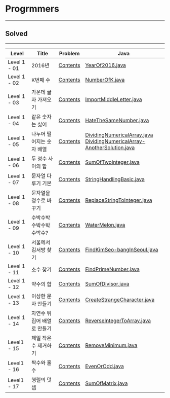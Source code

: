 # Progrmmers
<hr>

## Solved
<hr>

Level | Title | Problem | Java
------ | -------------------- | -------- |------ | 
Level 1 - 01 | 2016년                      | [Contents](https://programmers.co.kr/learn/courses/30/lessons/12901)               |  [YearOf2016.java](https://github.com/Donghyeon0915/Algorithm/blob/master/Programmers/Level%201/2016%EB%85%84/Year%20Of%202016.java)
Level 1 - 02| K번째 수                    | [Contents](https://programmers.co.kr/learn/courses/30/lessons/42748)              |[NumberOfK.java](https://github.com/Donghyeon0915/Algorithm/blob/master/Programmers/Level%201/K%EB%B2%88%EC%A7%B8%EC%88%98/Number%20of%20K.java)
Level 1 - 03| 가운데 글자 가져오기 | [Contents](https://programmers.co.kr/learn/courses/30/lessons/12903)              | [ImportMiddleLetter.java](https://github.com/Donghyeon0915/Algorithm/blob/master/Programmers/Level%201/%EA%B0%80%EC%9A%B4%EB%8D%B0%20%EA%B8%80%EC%9E%90%20%EA%B0%80%EC%A0%B8%EC%98%A4%EA%B8%B0/Import%20Middle%20Letter.java)
Level 1 - 04| 같은 숫자는 싫어          | [Contents](https://programmers.co.kr/learn/courses/30/lessons/12906)              |  [HateTheSameNumber.java](https://github.com/Donghyeon0915/Algorithm/blob/master/Programmers/Level%201/%EA%B0%99%EC%9D%80%20%EC%88%AB%EC%9E%90%EB%8A%94%20%EC%8B%AB%EC%96%B4/HateTheSameNumber.java)
Level 1 - 05| 나누어 떨어지는 숫자 배열 | [Contents](https://programmers.co.kr/learn/courses/30/lessons/12910)          | [DividingNumericalArray.java](https://github.com/Donghyeon0915/Algorithm/blob/master/Programmers/Level%201/%EB%82%98%EB%88%84%EC%96%B4%20%EB%96%A8%EC%96%B4%EC%A7%80%EB%8A%94%20%EC%88%AB%EC%9E%90%20%EB%B0%B0%EC%97%B4/DividingNumericalArray.java) <br> [DividingNumericalArray-AnotherSolution.java](https://github.com/Donghyeon0915/Algorithm/blob/master/Programmers/Level%201/%EB%82%98%EB%88%84%EC%96%B4%20%EB%96%A8%EC%96%B4%EC%A7%80%EB%8A%94%20%EC%88%AB%EC%9E%90%20%EB%B0%B0%EC%97%B4/DividingNumericalArray-another%20solution.java)
Level 1 - 06| 두 정수 사이의 합 | [Contents](https://programmers.co.kr/learn/courses/30/lessons/12912)             | [SumOfTwoInteger.java](https://github.com/Donghyeon0915/Algorithm/blob/master/Programmers/Level%201/%EB%91%90%20%EC%A0%95%EC%88%98%20%EC%82%AC%EC%9D%B4%EC%9D%98%20%ED%95%A9/SumOfTwoInteger.java)
Level 1 - 07| 문자열 다루기 기본 | [Contents](https://programmers.co.kr/learn/courses/30/lessons/12918)           | [StringHandlingBasic.java](https://github.com/Donghyeon0915/Algorithm/blob/master/Programmers/Level%201/%EB%AC%B8%EC%9E%90%EC%97%B4%20%EB%8B%A4%EB%A3%A8%EA%B8%B0%20%EA%B8%B0%EB%B3%B8/String%20Handling%20Basics.java)
Level 1 - 08| 문자열을 정수로 바꾸기 | [Contents](https://programmers.co.kr/learn/courses/30/lessons/12925) | [ReplaceStringToInteger.java](https://github.com/Donghyeon0915/Algorithm/blob/master/Programmers/Level%201/%EB%AC%B8%EC%9E%90%EC%97%B4%EC%9D%84%20%EC%A0%95%EC%88%98%EB%A1%9C%20%EB%B0%94%EA%BE%B8%EA%B8%B0/ReplaceStringTointeger.java)
Level 1 - 09| 수박수박수박수박수박수? | [Contents](https://programmers.co.kr/learn/courses/30/lessons/12925) | [WaterMelon.java](https://github.com/Donghyeon0915/Algorithm/blob/master/Programmers/Level%201/%EC%88%98%EB%B0%95%EC%88%98%EB%B0%95%EC%88%98%EB%B0%95%EC%88%98%EB%B0%95%EC%88%98%EB%B0%95%EC%88%98%3F/WaterMelon.java)
Level 1 - 10| 서울에서 김서방 찾기 | [Contents](https://programmers.co.kr/learn/courses/30/lessons/12919) | [FindKimSeo-bangInSeoul.java](https://github.com/Donghyeon0915/Algorithm/blob/master/Programmers/Level%201/%EC%84%9C%EC%9A%B8%EC%97%90%EC%84%9C%20%EA%B9%80%EC%84%9C%EB%B0%A9%20%EC%B0%BE%EA%B8%B0/FindKimSeo-bangInSeoul.java)
Level 1 - 11| 소수 찾기 | [Contents](https://programmers.co.kr/learn/courses/30/lessons/12921) | [FindPrimeNumber.java](https://github.com/Donghyeon0915/Algorithm/blob/master/Programmers/Level%201/%EC%86%8C%EC%88%98%20%EC%B0%BE%EA%B8%B0/FindPrimeNumber.java)
Level 1 - 12| 약수의 합 | [Contents](https://programmers.co.kr/learn/courses/30/lessons/12928) | [SumOfDivisor.java](https://github.com/Donghyeon0915/Algorithm/blob/master/Programmers/Level%201/%EC%95%BD%EC%88%98%EC%9D%98%20%ED%95%A9/SumOfDivisor.java)
Level 1 - 13| 이상한 문자 만들기 | [Contents](https://programmers.co.kr/learn/courses/30/lessons/12930) | [CreateStrangeCharacter.java](https://github.com/Donghyeon0915/Algorithm/blob/master/Programmers/Level%201/%EC%9D%B4%EC%83%81%ED%95%9C%20%EB%AC%B8%EC%9E%90%20%EB%A7%8C%EB%93%A4%EA%B8%B0/CreateStrangeCharacter.java)
Level 1 - 14| 자연수 뒤집어 배열로 만들기 | [Contents](https://programmers.co.kr/learn/courses/30/lessons/12932) | [ReverseIntegerToArray.java](https://github.com/Donghyeon0915/Algorithm/blob/master/Programmers/Level%201/%EC%9E%90%EC%97%B0%EC%88%98%20%EB%92%A4%EC%A7%91%EC%96%B4%20%EB%B0%B0%EC%97%B4%EB%A1%9C%20%EB%A7%8C%EB%93%A4%EA%B8%B0/ReverseIntegerToArray.java)
Level1 - 15| 제일 작은 수 제거하기 | [Contents](https://programmers.co.kr/learn/courses/30/lessons/12935) | [RemoveMinimum.java](https://github.com/Donghyeon0915/Algorithm/blob/master/Programmers/Level%201/%EC%A0%9C%EC%9D%BC%20%EC%9E%91%EC%9D%80%20%EC%88%98%20%EC%A0%9C%EA%B1%B0%ED%95%98%EA%B8%B0/RemoveMinimum.java)
Level1 - 16 | 짝수와 홀수 | [Contents](https://programmers.co.kr/learn/courses/30/lessons/12937) | [EvenOrOdd.java](https://github.com/Donghyeon0915/Algorithm/blob/master/Programmers/Level%201/%EC%A7%9D%EC%88%98%EC%99%80%20%ED%99%80%EC%88%98/EvenOrOdd.java)
Level1 - 17 | 행렬의 덧셈 | [Contents](https://programmers.co.kr/learn/courses/30/lessons/12950) | [SumOfMatrix.java](https://github.com/Donghyeon0915/Algorithm/blob/master/Programmers/Level%201/%ED%96%89%EB%A0%AC%EC%9D%98%20%EB%8D%A7%EC%85%88/SumOfMatrix.java)
